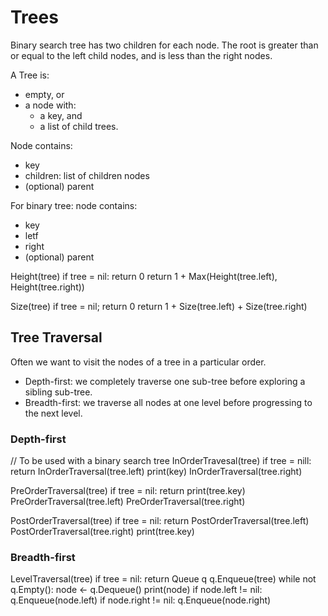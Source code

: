 # Trees

Binary search tree has two children for each node.
The root is greater than or equal to the left child nodes,
and is less than the right nodes.

A Tree is:
- empty, or
- a node with:
    - a key, and
    - a list of child trees.

Node contains:
- key
- children: list of children nodes
- (optional) parent

For binary tree: node contains:
- key
- letf
- right
- (optional) parent

Height(tree)
if tree = nil:
    return 0
return 1 + Max(Height(tree.left), Height(tree.right))

Size(tree)
if tree = nil;
    return 0
return 1 + Size(tree.left) + Size(tree.right)

## Tree Traversal

Often we want to visit the nodes of a tree in a
particular order.
- Depth-first: we completely traverse one sub-tree before
exploring a sibling sub-tree.
- Breadth-first: we traverse all nodes at one level before
progressing to the next level.

### Depth-first

// To be used with a binary search tree
InOrderTravesal(tree)
if tree = nill:
    return
InOrderTraversal(tree.left)
print(key)
InOrderTraversal(tree.right)

PreOrderTraversal(tree)
if tree = nil:
    return
print(tree.key)
PreOrderTraversal(tree.left)
PreOrderTraversal(tree.right)

PostOrderTraversal(tree)
if tree = nil:
    return
PostOrderTraversal(tree.left)
PostOrderTraversal(tree.right)
print(tree.key)

### Breadth-first

LevelTraversal(tree)
if tree = nil:
    return
Queue q
q.Enqueue(tree)
while not q.Empty():
    node <- q.Dequeue()
    print(node)
    if node.left != nil:
        q.Enqueue(node.left)
    if node.right != nil:
        q.Enqueue(node.right)

